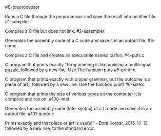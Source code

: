 #0-preprocessor

Runs a C file through the preprocessor and save the result into another file.
#1-compiler

Compiles a C file but does not link.
#2-assembler

Generates the assembly code of a C code and save it in an output file.
#3-name

Compiles a C file and creates an executable named cisfun.
#4-puts.c

C program that prints exactly "Programming is like building a multilingual puzzle, followed by a new line. Use The
function puts
#5-printf.c

C program that prints exactly with proper grammar, but the outcome is a piece of art,, followed by a new line. Use
the function printf
#6-size.c

C program that prints the size of various types on the computer it is compiled and run on.
#100-intel

Generates the assembly code (Intel syntax) of a C code and save it in an output file.
#101-quote.c

Prints exactly and that piece of art is useful" - Dora Korpar, 2015-10-19, followed by a new line, to the standard error.